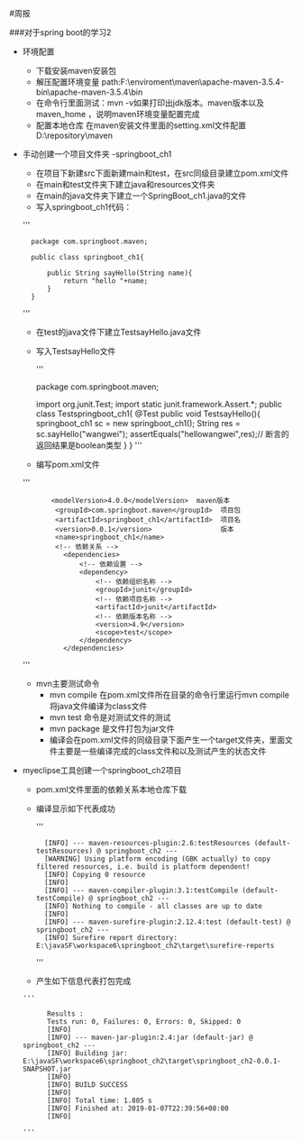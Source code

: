 #周报

###对于spring boot的学习2

- 环境配置
	- 下载安装maven安装包
	- 解压配置环境变量  path:F:\enviroment\maven\apache-maven-3.5.4-bin\apache-maven-3.5.4\bin
	- 在命令行里面测试：mvn -v如果打印出jdk版本。maven版本以及maven_home ，说明maven环境变量配置完成
	- 配置本地仓库  在maven安装文件里面的setting.xml文件配置<localRepository>D:\repository\maven</localRepository>
- 手动创建一个项目文件夹 -springboot_ch1
	- 在项目下新建src下面新建main和test，在src同级目录建立pom.xml文件
	- 在main和test文件夹下建立java和resources文件夹
	- 在main的java文件夹下建立一个SpringBoot_ch1.java的文件
	- 写入springboot_ch1代码：

	 '''

		package com.springboot.maven;
		
		public class springboot_ch1{
			
			public String sayHello(String name){
				return "hello "+name;
			}
		}
     '''
    - 在test的java文件下建立TestsayHello.java文件
    - 写入TestsayHello文件
     
      '''

		package com.springboot.maven;
		
		import org.junit.Test;
		import static junit.framework.Assert.*;
		public class Testspringboot_ch1{
			@Test
			public void TestsayHello(){
				springboot_ch1 sc = new springboot_ch1();
				String res = sc.sayHello("wangwei");
				assertEquals("hellowangwei",res);// 断言的返回结果是boolean类型
			}
		}
      '''
     - 编写pom.xml文件
      
     '''

			 <modelVersion>4.0.0</modelVersion>  maven版本
			  <groupId>com.springboot.maven</groupId>  项目包
			  <artifactId>springboot_ch1</artifactId>  项目名
			  <version>0.0.1</version>                 版本
			  <name>springboot_ch1</name>
			  <!-- 依赖关系 -->
				<dependencies>
					<!-- 依赖设置 -->
					<dependency>
						<!-- 依赖组织名称 -->
						<groupId>junit</groupId>
						<!-- 依赖项目名称 -->
						<artifactId>junit</artifactId>
						<!-- 依赖版本名称 -->
						<version>4.9</version>
						<scope>test</scope>
					</dependency>		
				</dependencies>

	 '''
	- mvn主要测试命令
		- mvn compile 在pom.xml文件所在目录的命令行里运行mvn compile 将java文件编译为class文件
		- mvn test 命令是对测试文件的测试
		- mvn package 是文件打包为jar文件
		- 编译会在pom.xml文件的同级目录下面产生一个target文件夹，里面文件主要是一些编译完成的class文件和以及测试产生的状态文件
- myeclipse工具创建一个springboot_ch2项目
	- pom.xml文件里面的依赖关系本地仓库下载
	- 编译显示如下代表成功

		'''

			[INFO] --- maven-resources-plugin:2.6:testResources (default-testResources) @ springboot_ch2 ---
			[WARNING] Using platform encoding (GBK actually) to copy filtered resources, i.e. build is platform dependent!
			[INFO] Copying 0 resource
			[INFO] 
			[INFO] --- maven-compiler-plugin:3.1:testCompile (default-testCompile) @ springboot_ch2 ---
			[INFO] Nothing to compile - all classes are up to date
			[INFO] 
			[INFO] --- maven-surefire-plugin:2.12.4:test (default-test) @ springboot_ch2 ---
			[INFO] Surefire report directory: E:\javaSF\workspace6\springboot_ch2\target\surefire-reports
		'''
     - 产生如下信息代表打包完成
     
      '''
	
			Results :
			Tests run: 0, Failures: 0, Errors: 0, Skipped: 0
			[INFO] 
			[INFO] --- maven-jar-plugin:2.4:jar (default-jar) @ springboot_ch2 ---
			[INFO] Building jar: E:\javaSF\workspace6\springboot_ch2\target\springboot_ch2-0.0.1-SNAPSHOT.jar
			[INFO] 
			[INFO] BUILD SUCCESS
			[INFO]
			[INFO] Total time: 1.805 s
			[INFO] Finished at: 2019-01-07T22:39:56+08:00
			[INFO] 
	
	  '''